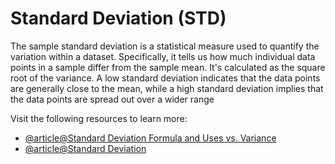 # Standard Deviation (STD)

The sample standard deviation is a statistical measure used to quantify the variation within a dataset. Specifically, it tells us how much individual data points in a sample differ from the sample mean. It's calculated as the square root of the variance. A low standard deviation indicates that the data points are generally close to the mean, while a high standard deviation implies that the data points are spread out over a wider range

Visit the following resources to learn more:

- [@article@Standard Deviation Formula and Uses vs. Variance](https://www.investopedia.com/terms/s/standarddeviation.asp)
- [@article@Standard Deviation](https://www.youtube.com/watch?v=esskJJF8pCc)
